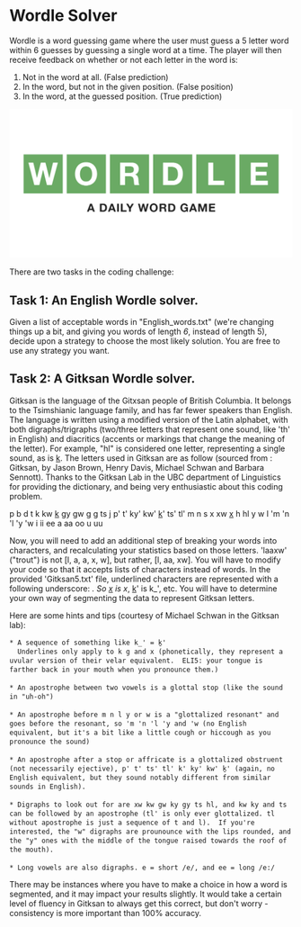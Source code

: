 # Wordle Solver

Wordle is a word guessing game where the user must guess a 5 letter word within 6 guesses by guessing a single word at a time.  The player will then receive feedback on whether or not each letter in the word is:

1. Not in the word at all. (False prediction)
2. In the word, but not in the given position. (False position)
3. In the word, at the guessed position. (True prediction)

![title](wordle.png)

There are two tasks in the coding challenge:


## Task 1: An English Wordle solver.

Given a list of acceptable words in "English_words.txt" (we're changing things up a bit, and giving you words of length *6*, instead of length 5), decide upon a strategy to choose the most likely solution. You are free to use any strategy you want.  

## Task 2: A Gitksan Wordle solver.

Gitksan is the language of the Gitxsan people of British Columbia. It belongs to the Tsimshianic language family, and has far fewer speakers than English.  The language is written using a modified version of the Latin alphabet, with both digraphs/trigraphs (two/three letters that represent one sound, like 'th' in English) and diacritics (accents or markings that change the meaning of the letter).  For example, "hl" is considered one letter, representing a single sound, as is <ins>k</ins>.  The letters used in Gitksan are as follow (sourced from : Gitksan, by Jason Brown, Henry Davis, Michael Schwan and Barbara Sennott). Thanks to the Gitksan Lab in the UBC department of Linguistics for providing the dictionary, and being very enthusiastic about this coding problem.

p
b
d
t
k
kw
<ins>k</ins>
gy
gw
<ins>g</ins>
g
ts
j
p'
t'
ky'
kw'
<ins>k</ins>'
ts'
tl'
m
n
s
x
xw
<ins>x</ins>
h
hl
y
w
l
'm
'n
'l
'y
'w
i
ii
ee
a
aa
oo
u
uu

Now, you will need to add an additional step of breaking your words into characters, and recalculating your statistics based on those letters.  'laaxw' ("trout") is not [l, a, a, x, w], but rather, [l, aa, xw].  You will have to modify your code so that it accepts lists of characters instead of words.  In the provided 'Gitksan5.txt' file, underlined characters are represented with a following underscore: _. So <ins>x</ins> is x_, <ins>k</ins>' is k_', etc.  You will have to determine your own way of segmenting the data to represent Gitksan letters.
    
Here are some hints and tips (courtesy of Michael Schwan in the Gitksan lab):
    
    * A sequence of something like k_' = ḵ'
      Underlines only apply to k g and x (phonetically, they represent a uvular version of their velar equivalent.  ELI5: your tongue is farther back in your mouth when you pronounce them.)

    * An apostrophe between two vowels is a glottal stop (like the sound in "uh-oh")
    
    * An apostrophe before m n l y or w is a "glottalized resonant" and goes before the resonant, so 'm 'n 'l 'y and 'w (no English equivalent, but it's a bit like a little cough or hiccough as you pronounce the sound)
    
    * An apostrophe after a stop or affricate is a glottalized obstruent (not necessarily ejective), p' t' ts' tl' k' ky' kw' ḵ' (again, no English equivalent, but they sound notably different from similar sounds in English).

    * Digraphs to look out for are xw kw gw ky gy ts hl, and kw ky and ts can be followed by an apostrophe (tl' is only ever glottalized. tl without apostrophe is just a sequence of t and l).  If you're interested, the "w" digraphs are prounounce with the lips rounded, and the "y" ones with the middle of the tongue raised towards the roof of the mouth).

    * Long vowels are also digraphs. e = short /e/, and ee = long /e:/
    
    
There may be instances where you have to make a choice in how a word is segmented, and it may impact your results slightly.  It would take a certain level of fluency in Gitksan to always get this correct, but don't worry - consistency is more important than 100% accuracy.
